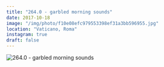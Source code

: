 ```yaml
---
title: "264.0 - garbled morning sounds"
date: 2017-10-18
image: "/img/photo/f10e08efc979553398ef31a3bb596955.jpg"
location: "Vaticano, Roma"
instagram: true
draft: false
---
```


![264.0 - garbled morning sounds](/img/photo/f10e08efc979553398ef31a3bb596955.jpg)
